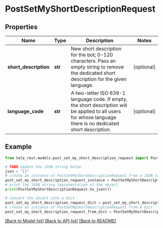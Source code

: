 # PostSetMyShortDescriptionRequest


## Properties

Name | Type | Description | Notes
------------ | ------------- | ------------- | -------------
**short_description** | **str** | New short description for the bot; 0-120 characters. Pass an empty string to remove the dedicated short description for the given language. | [optional] 
**language_code** | **str** | A two-letter ISO 639-1 language code. If empty, the short description will be applied to all users for whose language there is no dedicated short description. | [optional] 

## Example

```python
from tele_rest.models.post_set_my_short_description_request import PostSetMyShortDescriptionRequest

# TODO update the JSON string below
json = "{}"
# create an instance of PostSetMyShortDescriptionRequest from a JSON string
post_set_my_short_description_request_instance = PostSetMyShortDescriptionRequest.from_json(json)
# print the JSON string representation of the object
print(PostSetMyShortDescriptionRequest.to_json())

# convert the object into a dict
post_set_my_short_description_request_dict = post_set_my_short_description_request_instance.to_dict()
# create an instance of PostSetMyShortDescriptionRequest from a dict
post_set_my_short_description_request_from_dict = PostSetMyShortDescriptionRequest.from_dict(post_set_my_short_description_request_dict)
```
[[Back to Model list]](../README.md#documentation-for-models) [[Back to API list]](../README.md#documentation-for-api-endpoints) [[Back to README]](../README.md)


